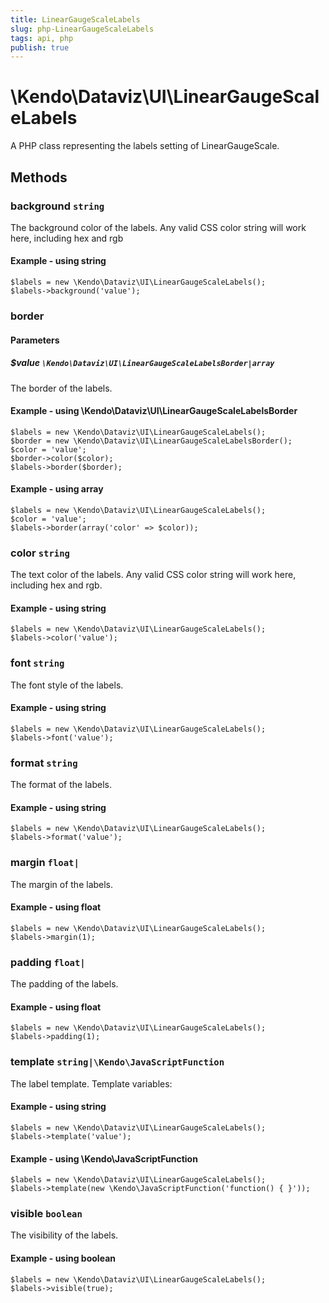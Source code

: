 ```yaml
---
title: LinearGaugeScaleLabels
slug: php-LinearGaugeScaleLabels
tags: api, php
publish: true
---
```


# \Kendo\Dataviz\UI\LinearGaugeScaleLabels

A PHP class representing the labels setting of LinearGaugeScale.


## Methods

### background `string`

The background color of the labels.
Any valid CSS color string will work here, including hex and rgb


#### Example - using string
    $labels = new \Kendo\Dataviz\UI\LinearGaugeScaleLabels();
    $labels->background('value');

### border

#### Parameters

##### $value `\Kendo\Dataviz\UI\LinearGaugeScaleLabelsBorder|array`

The border of the labels.


#### Example - using \Kendo\Dataviz\UI\LinearGaugeScaleLabelsBorder

    $labels = new \Kendo\Dataviz\UI\LinearGaugeScaleLabels();
    $border = new \Kendo\Dataviz\UI\LinearGaugeScaleLabelsBorder();
    $color = 'value';
    $border->color($color);
    $labels->border($border);

#### Example - using array

    $labels = new \Kendo\Dataviz\UI\LinearGaugeScaleLabels();
    $color = 'value';
    $labels->border(array('color' => $color));

### color `string`

The text color of the labels.
Any valid CSS color string will work here, including hex and rgb.


#### Example - using string
    $labels = new \Kendo\Dataviz\UI\LinearGaugeScaleLabels();
    $labels->color('value');

### font `string`

The font style of the labels.


#### Example - using string
    $labels = new \Kendo\Dataviz\UI\LinearGaugeScaleLabels();
    $labels->font('value');

### format `string`

The format of the labels.


#### Example - using string
    $labels = new \Kendo\Dataviz\UI\LinearGaugeScaleLabels();
    $labels->format('value');

### margin `float|`

The margin of the labels.


#### Example - using float
    $labels = new \Kendo\Dataviz\UI\LinearGaugeScaleLabels();
    $labels->margin(1);

### padding `float|`

The padding of the labels.


#### Example - using float
    $labels = new \Kendo\Dataviz\UI\LinearGaugeScaleLabels();
    $labels->padding(1);

### template `string|\Kendo\JavaScriptFunction`

The label template.
Template variables:


#### Example - using string
    $labels = new \Kendo\Dataviz\UI\LinearGaugeScaleLabels();
    $labels->template('value');

#### Example - using \Kendo\JavaScriptFunction
    $labels = new \Kendo\Dataviz\UI\LinearGaugeScaleLabels();
    $labels->template(new \Kendo\JavaScriptFunction('function() { }'));

### visible `boolean`

The visibility of the labels.


#### Example - using boolean
    $labels = new \Kendo\Dataviz\UI\LinearGaugeScaleLabels();
    $labels->visible(true);

